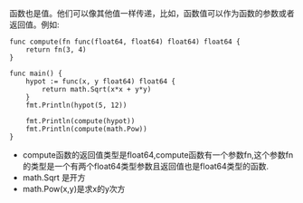函数也是值。他们可以像其他值一样传递，比如，函数值可以作为函数的参数或者返回值。例如:

```
func compute(fn func(float64, float64) float64) float64 {
    return fn(3, 4)
}

func main() {
    hypot := func(x, y float64) float64 {
        return math.Sqrt(x*x + y*y)
    }
    fmt.Println(hypot(5, 12))

    fmt.Println(compute(hypot))
    fmt.Println(compute(math.Pow))
}
```

* compute函数的返回值类型是float64,compute函数有一个参数fn,这个参数fn的类型是一个有两个float64类型参数且返回值也是float64类型的函数.
* math.Sqrt 是开方
* math.Pow\(x,y\)是求x的y次方



